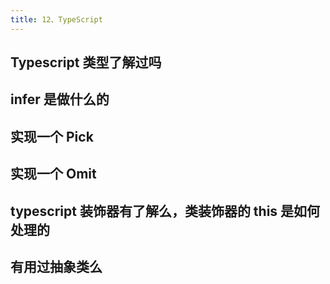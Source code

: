 ```yaml
---
title: 12、TypeScript
---
```


## Typescript 类型了解过吗

## infer 是做什么的

## 实现一个 Pick 

## 实现一个 Omit

## typescript 装饰器有了解么，类装饰器的 this 是如何处理的

## 有用过抽象类么
